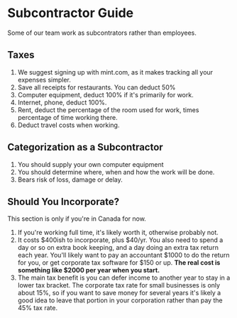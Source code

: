 
# Subcontractor Guide

Some of our team work as subcontrators rather than employees.

## Taxes

1. We suggest signing up with mint.com, as it makes tracking all your expenses simpler.
2. Save all receipts for restaurants. You can deduct 50%
3. Computer equipment, deduct 100% if it's primarily for work.
4. Internet, phone, deduct 100%.
5. Rent, deduct the percentage of the room used for work, times percentage of time working there.
6. Deduct travel costs when working.

## Categorization as a Subcontractor

1. You should supply your own computer equipment
2. You should determine where, when and how the work will be done.
3. Bears risk of loss, damage or delay.

## Should You Incorporate?

This section is only if you're in Canada for now.

1. If you're working full time, it's likely worth it, otherwise probably not.
2. It costs $400ish to incorporate, plus $40/yr. You also need to spend a day or so on extra book keeping, and a day doing an extra tax return each year. You'll likely want to pay an accountant $1000 to do the return for you, or get corporate tax software for $150 or up. **The real cost is something like $2000 per year when you start.**
3. The main tax benefit is you can defer income to another year to stay in a lower tax bracket. The corporate tax rate for small businesses is only about 15%, so if you want to save money for several years it's likely a good idea to leave that portion in your corporation rather than pay the 45% tax rate.
